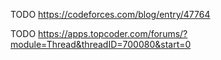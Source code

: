 TODO https://codeforces.com/blog/entry/47764

TODO https://apps.topcoder.com/forums/?module=Thread&threadID=700080&start=0
